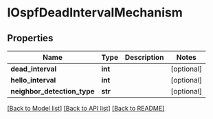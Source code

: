 # IOspfDeadIntervalMechanism

## Properties
Name | Type | Description | Notes
------------ | ------------- | ------------- | -------------
**dead_interval** | **int** |  | [optional] 
**hello_interval** | **int** |  | [optional] 
**neighbor_detection_type** | **str** |  | [optional] 

[[Back to Model list]](../README.md#documentation-for-models) [[Back to API list]](../README.md#documentation-for-api-endpoints) [[Back to README]](../README.md)


